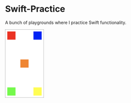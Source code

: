 # Swift-Practice
A bunch of playgrounds where I practice Swift functionality.

<a href="url"><img src="https://github.com/StevenWorrall/Swift-Practice/blob/master/Pictures/Basic_AutoLayout.png" align="center" height=25% width=25% ></a>
<!-- ![alt text][logo]

[logo]: https://github.com/StevenWorrall/Swift-Practice/blob/master/Pictures/Basic_AutoLayout.png "Logo Title Text 2" -->